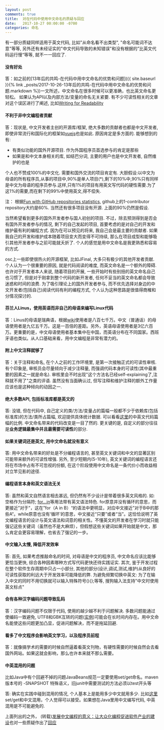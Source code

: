 ```yaml
---
layout: post
comments: true
title:  对在代码中使用中文命名的质疑与回应
date:   2017-10-27 00:00:00 -0700
categories: 命名
---
```


有一部分质疑同样适用于英文代码, 比如"从命名看不出类型", "命名可能词不达意"等等, 另外还有未经证实的"中文代码导致的未知错误"和没有根据的”比英文代码运行慢“等等, 就不一一回应了.

#### 没有好处
答：如之前的[13年后的共鸣-在代码中用中文命名的优势和问题]({{ site.baseurl }}{% link _posts/2017-10-26-13年后的共鸣-在代码中用中文命名的优势和问题.markdown %})一文所述，中文命名在很多时候可以更准确，也比英文命名更轻松。
如果认为API以及内部方法/变量的命名无关紧要. 有不少可读性相关的文章对这个误区进行了阐述, 比如[Writing for Readability](https://www.codeproject.com/tips/815600/writing-for-readability)

#### 不利于非中文编程者贡献
答：现状是, 中文开发者主创的开源库/框架, 绝大多数的贡献者也都是中文开发者, 即使非常流行和国际化的框架如[vuejs](https://github.com/vuejs/vue/graphs/contributors)也是如此. 原因肯定是多方面的. 能够想到的有:

- 有类似功能的国外开源项目. 作为外国程序员首选参与的肯定是那些
- 如果是和中文本身相关的库, 如结巴分词, 主要的用户也是中文开发者, 自然维护的也是

个人也不赞成100%的中文化. 需要和国外交流的项目肯定有. 大胆假设:以中文为母语的所有程序员,从事的项目中,90%是单人项目(*),剩下的10%中,90%只有同样是中文为母语的程序员参与.这样,只有1%的项目有用英文写代码的硬性需要.为了这1%的需要,而在剩下的99%中使用英文,得不偿失.

注： 根据[Fun with GitHub repositories statistics](https://blog.sourced.tech/post/github_stats/), github上的1-contributor repository大约是60%. 当然还有很多项目没有开源. 上面的90%仍然是假设.

当然希望看到更多的国外开发者参与国人初创的项目. 不过，除去预测得到是否会有国外开发者参与的情况, 剩下的自己发起的项目, 首要考虑的是对自己的开发和维护最有利的编程方式. 因为在可以预见的将来, 我自己会是最主要的贡献者. 如果我自己的开发和维护成本随着项目变大而变得不可持续, 那么在项目成型和能够吸引其他开发者参与之前可能就夭折了. 个人的感觉是用中文命名是我更熟悉和容易的方式.

osc上一些即使很热火的开源框架, 比如JFinal, 大多只有极少的其他开发者贡献. 个人认为一个很重要的原因, 就是代码阅读的难度, 而英文命名是一个额外的障碍. 也许对于开发者本人来说, 随着项目的开展, 一些开始时有些别扭的英文命名自己也习惯了, 但是对于刚拿到整个代码的新开发者, 任何不妥当的英文命名都会导致迷惑和时间的浪费. 为了吸引理论上的国外开发者参与, 而不优先选择对身边的中文开发者(包括自己)阅读代码有利的编程方式, 个人认为这种思路是很值得商榷和分情况探讨的.

#### 芬兰人Linus，使用英语而非自己的母语来编写Linux代码

答：Linus的母语是瑞典语，根据[wiki](https://en.wikipedia.org/wiki/List_of_languages_by_number_of_native_speakers)使用者是八百七千万。中文（普通话）的母语使用者是九亿五千万。这是一百倍的差距。另外，英语母语使用者是3亿六百万。更重要的是，中文母语使用者基本集中在中国，而英语分布在不同国家。西班牙语也类似。从人口基础来看，用中文编程是非常有潜力的。

#### 附上中文注释就够了

答：关于注释和命名, 在个人之前的工作环境里, 是第一次接触正式的可读性审核. 有个印象是, 审核员会尽量倾向于减少注释量, 而强调代码本身的可读性(其中最重要的因素之一就是命名). 审核里会不时出现"这个方法名已经self-explaining了,注释就不用了"之类的评语. 虽然没有当面确认过, 但写注释和维护注释的额外工作量应该也是这种倾向的动因之一.

#### 绝大多数API, 包括标准库都是英文的

答: 没错, 但在代码中, 自己定义的类/方法/变量占的篇幅一般都不少于依赖库(包括标准库)的方法/类所占篇幅, 欢迎提供具体统计数据. 可以看看[这里](https://git.oschina.net/zhishi/assembler-in-chinese-v0/blob/master/src/cn/org/assembler/%E6%B1%87%E7%BC%96%E5%99%A8%E7%B1%BB.java)的中英文代码篇幅的比例. 中文命名带来的代码改变是一目了然的. 更关键的是, 自定义的部分往往是**业务逻辑最集中并且最需要可读性**的部分.

#### 如果关键词还是英文, 用中文命名就没有意义

答: 用中文命名带来的好处是不分编程语言的, 甚至英文关键词和中文的显著区别可能带来额外的可读性增强. 另外, 至少短期内(5-10年), 英文关键词的编程语言还将在市场中占有不可忽视的份额, 在这个阶段使用中文命名是一条代价小而收益相对立竿见影的途径.

#### 编程语言本身和英文语法无关

答: 虽然和英文自然语言相去甚远, 但仍然有不少设计是带着很多英文风格的. 如: 空格作为分隔符; [for...in](https://github.com/program-in-chinese/overview/issues/40#issuecomment-337780621)等用法带有英文语法特色. for原意并没有循环的意思，而更接近”对于"，这在”for（A in B）“的语法中更明显，对应中文接近”对于B中的那些A“。while原意也没有‘循环’的意思，中文接近“只要”或者“当”。这恰恰说明了英文编程语言的设计与英文语法和词意的相关性。不懂英文的开发者在学习时就只能强记这些关键词（虽然也不是大麻烦），但假想这些关键词如果开始就是中文，那么肯定会更容易理解，也省去了强记的一步。

#### 中文输入太慢, 降低开发效率

答: 首先, 如果考虑推敲命名的时间, 对母语是中文的程序员, 中文命名应该比能够更恰当更快, 综合各种因素哪种方式写代码更快还待实践证实. 其次, 鉴于开发过程在整个软件生存周期中只占一小部分, 其他的部分(设计,调试,测试,维护)从良好的可读性获取的利远大于开发效率可能降低的弊.
为避免频繁切换中英文: 为了在输入中文的同时不用切换就可以输入特殊符号(){};等等, 搜狗输入法支持"中文时使用英文标点"

#### 会有各种汉字编码问题导致乱码

答：汉字编码问题不仅限于代码, 使用的越少越不利于问题解决. 多数问题能通过使编码一致避免, UTF8和GBK互转的问题([实例](https://github.com/program-in-chinese/overview/issues/26))可能会在长时间内存在。用中文命名能使这些问题更加凸显，促进问题解决，而不是拖延回避.

#### 看多了中文程序会影响英文学习，以及程序员前程

答：就像搞学术的需要的时候自然逼着看英文刊物，有硬性需要的时候自然会去看国外网站。如果这就会影响，那么也许本来就不那么需要。

#### 中英混用的问题
比如Java中有个回避不掉的问题JavaBeans规范一定要使用set/get命名。maven版本号的 -SNAPSHOT 特殊语义，旧junit中需要测试的方法必须以test开头等

答: 确实在实践中碰到混用的情况, 个人基本上是能用多少中文就用多少. 比如[这里](https://github.com/program-in-chinese/jinxiaocun/blob/master/src/main/java/com/example/%E5%95%86%E5%93%81.java#L37)set/get和中文混用，个人觉得可以接受。如果想在Java里用中文编写代码, 中英混用是不可能避免的.

上面列出的之外， (转载)[发展中文编程的意义：让大众化编程促进软件产业的建设](http://www.hystudio.net/726.html)也对一些质疑作出了[回应](http://www.hystudio.net/726.html#jieda)